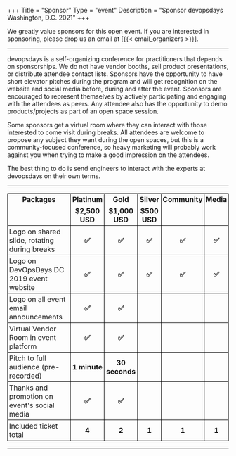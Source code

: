 +++
Title = "Sponsor"
Type = "event"
Description = "Sponsor devopsdays Washington, D.C. 2021"
+++

We greatly value sponsors for this open event.  If you are interested in sponsoring, please drop us an email at [{{< email_organizers >}}].

<hr>

devopsdays is a self-organizing conference for practitioners that depends on sponsorships.
We do not have vendor booths, sell product presentations, or distribute attendee contact lists.
Sponsors have the opportunity to have short elevator pitches during the program and will get recognition on the website and social media before, during and after the event.
Sponsors are encouraged to represent themselves by actively participating and engaging with the attendees as peers.
Any attendee also has the opportunity to demo products/projects as part of an open space session.

Some sponsors get a virtual room where they can interact with those interested to come visit during breaks.
All attendees are welcome to propose any subject they want during the open spaces, but this is a community-focused conference, so heavy marketing will probably work against you when trying to make a good impression on the attendees.

The best thing to do is send engineers to interact with the experts at devopsdays on their own terms.

<hr/>

<style>
  table.sponsorship            { border-collapse: collapse; }
  table.sponsorship td         { text-align: left; border: 1px solid #000; padding: 3px; }
  table.sponsorship tr.hed1 td { border-bottom: 0px; text-align: center; font-weight: bold; }
  table.sponsorship tr.hed2 td { border-top: 0px; text-align: center; font-weight: bold; }
  table.sponsorship td.yes     { text-align: center; font-weight: bold; }
  .stamp {
    box-shadow: 0 0 0 3px blue, 0 0 0 2px blue inset;
    border: 2px solid transparent;
    border-radius: 4px;
    display: inline-block;
    padding: 5px 2px;
    line-height: 22px;
    color: blue;
    font-size: 24px;
    text-transform: uppercase;
    text-align: center;
    opacity: 0.4;
    width: 130px;
    transform: rotate(-5deg);
  }
</style>
<table class="sponsorship">
  <tbody>
  <tr class="hed1">
    <td>Packages</td>
    <td>Platinum</td>
    <td>Gold</td>
    <td>Silver</td>
    <td><!-- example strike-through <span style="text-decoration: line-through;"> -->Community<!--</span>--></td>
    <td>Media</span></td>
    <!-- captions is pending details <td>Live Captions</span></td> -->
  </tr>
  <tr class="hed2">
    <td></td>
    <td>$2,500 USD</td>
    <td>$1,000 USD</td>
    <td>$500 USD</td>
    <td><!-- example cool stamp for closed/sold out status <span class="stamp">CLOSED</span>--></td>
    <td></td>
    <!-- captions is pending details <td>$2,500 USD</td> -->
  </tr>
  <tr>
    <td>Logo on shared slide, rotating during breaks</td>
    <td class="yes">&#9989;</td>
    <td class="yes">&#9989;</td>
    <td class="yes">&#9989;</td>
    <td class="yes">&#9989;</td>
    <td class="yes">&#9989;</td>
    <!-- captions is pending details <td class="yes">&#9989;</td> -->
  </tr>
  <tr>
    <td>Logo on DevOpsDays DC 2019 event website</td>
    <td class="yes">&#9989;</td>
    <td class="yes">&#9989;</td>
    <td class="yes">&#9989;</td>
    <td class="yes">&#9989;</td>
    <td class="yes">&#9989;</td>
    <!-- captions is pending details <td class="yes">&#9989;</td> -->
  </tr>
  <tr>
    <td>Logo on all event email announcements</td>
    <td class="yes">&#9989;</td>
    <td class="yes">&#9989;</td>
    <td class="no"> </td>
    <td class="no"> </td>
    <td class="no"> </td>
    <!-- captions is pending details <td class="yes">&#9989;</td> -->
  </tr>
  <tr>
    <td>Virtual Vendor Room in event platform</td>
    <td class="yes">&#9989;</td>
    <td class="yes">&#9989;</td>
    <td class="yes"> </td>
    <td class="no"> </td>
    <td class="no"> </td>
    <!-- captions is pending details <td class="no"> </td> -->
  <tr>
    <td>Pitch to full audience (pre-recorded)</td>
    <td class="yes">1 minute</td>
    <td class="yes">30 seconds</td>
    <td class="no"> </td>
    <td class="no"> </td>
    <td class="no"> </td>
    <!-- captions is pending details <td class="yes"> </td> -->
  </tr>
  <tr>
    <td>Thanks and promotion on event's social media</td>
    <td class="yes">&#9989;</td>
    <td class="yes">&#9989;</td>
    <td class="no"> </td>
    <td class="no"> </td>
    <td class="no"> </td>
    <!-- captions is pending details <td class="yes"> </td> -->
  </tr>
  <tr>
    <td>Included ticket total</td>
    <td class="yes">4</td>
    <td class="yes">2</td>
    <td class="yes">1</td>
    <td class="yes">1</td>
    <td class="yes">1</td>
    <!-- captions is pending details <td class="yes">4</td> -->
  </tr>
  </tbody>
</table>

<!-- Uncomment and update this paragraph when we know more about special sponsorships?
<hr/>
There are also opportunities for exclusive special sponsorships. We'll have sponsors for various events with special privileges for the sponsors of these events. If you are interested in special sponsorships or have a creative idea about how you can support the event, send us an email.
-->

<!-- A place we can put answers to FAQs when we know what the FAQs and answers are.
<table border=1 cellspacing=1>
  <tr>
    <th><i>Sponsor FAQ</i></th>
    <th><center><b>Answers to questions frequently asked by sponsors&nbsp;&nbsp;&nbsp;&nbsp;&nbsp;&nbsp;&nbsp;&nbsp;&nbsp;&nbsp;&nbsp;&nbsp;&nbsp;&nbsp;&nbsp;&nbsp;&nbsp;&nbsp;&nbsp;&nbsp;&nbsp;&nbsp;&nbsp;&nbsp;&nbsp;&nbsp;&nbsp;&nbsp;&nbsp;&nbsp;&nbsp;&nbsp;&nbsp;&nbsp;&nbsp;&nbsp;&nbsp;&nbsp;&nbsp;&nbsp;&nbsp;&nbsp;&nbsp;&nbsp;&nbsp;&nbsp;&nbsp;&nbsp;&nbsp;</center></b></th>
    <th></th>
  </tr>
<tr><td>What dates/times can we set up and tear down?</td><td></td></tr>
<tr><td>How do we ship to the venue?</td><td></td></tr>
<tr><td>How do we ship from the venue?</td><td></td></tr>
<tr><td>Whom should we send?</td><td></td></tr>
<tr><td>What should we expect regarding electricity? (how much, any fees, etc)</td><td></td></tr>
<tr><td>What should we expect regarding WiFi? (how much, any fees, etc)</td><td></td></tr>
<tr><td>How do we order additional A/V equipment?</td><td></td></tr>
<tr><td>Additional important details</td><td></td></tr>
</table>
-->

<hr/>

